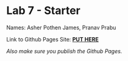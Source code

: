 # Lab 7 - Starter

Names: Asher Pothen James, Pranav Prabu

Link to Github Pages Site: [**PUT HERE**](https://ashjam2005.github.io/lab7-starter/)

_Also make sure you publish the Github Pages._
